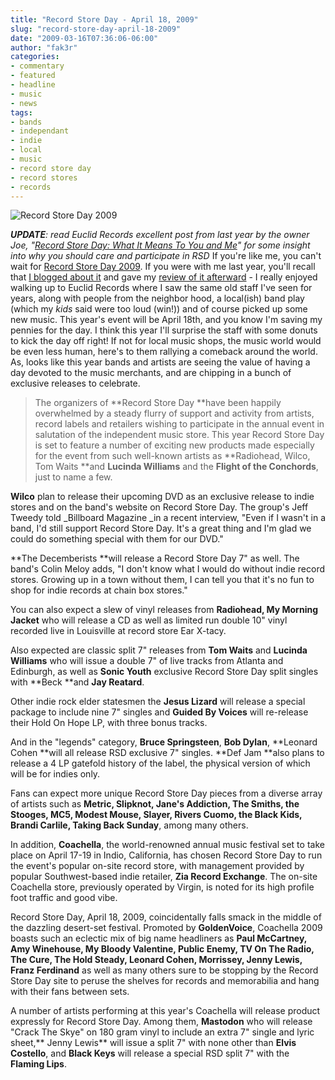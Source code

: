 ```yaml
---
title: "Record Store Day - April 18, 2009"
slug: "record-store-day-april-18-2009"
date: "2009-03-16T07:36:06-06:00"
author: "fak3r"
categories:
- commentary
- featured
- headline
- music
- news
tags:
- bands
- independant
- indie
- local
- music
- record store day
- record stores
- records
---
```


![Record Store Day 2009](http://www.fak3r.com/wp-content/uploads/2009/03/recordstoreday2009.jpg)



_**UPDATE**: read Euclid Records excellent post from last year by the owner Joe, "[Record Store Day: What It Means To You and Me](http://euclidrecords.blogspot.com/2008/03/record-store-day-what-it-means-to-you.html)" for some insight into why you should care and participate in RSD_
If you're like me, you can't wait for [Record Store Day 2009](http://www.recordstoreday.com/). If you were with me last year, you'll recall that  [I blogged about it](http://www.fak3r.com/2008/04/04/record-store-day-april-19-2008/) and gave my [review of it afterward](http://www.fak3r.com/2008/04/04/record-store-day-april-19-2008/) - I really enjoyed walking up to Euclid Records where I saw the same old staff I've seen for years, along with people from the neighbor hood, a local(ish) band play (which my *kids* said were too loud (win!)) and of course picked up some new music.  This year's event will be April 18th, and you know I'm saving my pennies for the day.  I think this year I'll surprise the staff with some donuts to kick the day off right!  If not for local music shops, the music world would be even less human, here's to them rallying a comeback around the world.  As, looks like this year bands and artists are seeing the value of having a day devoted to the music merchants, and are chipping in a bunch of exclusive releases to celebrate.


> The organizers of **Record Store Day **have been happily overwhelmed by a steady flurry of support and activity from artists, record labels and retailers wishing to participate in the annual event in salutation of the independent music store. This year Record Store Day is set to feature a number of exciting new products made especially for the event from such well-known artists as **Radiohead, Wilco, Tom Waits **and **Lucinda Williams** and the **Flight of the Conchords**, just to name a few.

**Wilco** plan to release their upcoming DVD as an exclusive release to indie stores and on the band's website on Record Store Day. The group's Jeff Tweedy told _Billboard Magazine _in a recent interview, "Even if I wasn't in a band, I'd still support Record Store Day. It's a great thing and I'm glad we could do something special with them for our DVD."

**The Decemberists **will release a Record Store Day 7" as well. The band's Colin Meloy adds, "I don't know what I would do without indie record stores. Growing up in a town without them, I can tell you that it's no fun to shop for indie records at chain box stores."

You can also expect a slew of vinyl releases from **Radiohead, My Morning Jacket** who will release a CD as well as limited run double 10" vinyl recorded live in Louisville at record store Ear X-tacy.

Also expected are classic split 7" releases from **Tom Waits** and **Lucinda Williams** who will issue a double 7" of live tracks from Atlanta and Edinburgh, as well as **Sonic Youth** exclusive Record Store Day split singles with **Beck **and **Jay Reatard**.

Other indie rock elder statesmen the **Jesus Lizard** will release a special package to include nine 7" singles and **Guided By Voices** will re-release their Hold On Hope LP, with three bonus tracks.

And in the "legends" category, **Bruce Springsteen**, **Bob Dylan**, **Leonard Cohen **will all release RSD exclusive 7" singles. **Def Jam **also plans to release a 4 LP gatefold history of the label, the physical version of which will be for indies only.

Fans can expect more unique Record Store Day pieces from a diverse array of artists such as **Metric, Slipknot, Jane's Addiction, The Smiths, the Stooges, MC5, Modest Mouse, Slayer, Rivers Cuomo, the Black Kids, Brandi Carlile, Taking Back Sunday**, among many others.

In addition, **Coachella**, the world-renowned annual music festival set to take place on April 17-19 in Indio, California, has chosen Record Store Day to run the event's popular on-site record store, with management provided by popular Southwest-based indie retailer, **Zia Record Exchange**. The on-site Coachella store, previously operated by Virgin, is noted for its high profile foot traffic and good vibe.

Record Store Day, April 18, 2009, coincidentally falls smack in the middle of the dazzling desert-set festival. Promoted by **GoldenVoice**, Coachella 2009 boasts such an eclectic mix of big name headliners as **Paul McCartney, Amy Winehouse, My Bloody Valentine, Public Enemy, TV On The Radio, The Cure, The Hold Steady, Leonard Cohen, Morrissey, Jenny Lewis, Franz Ferdinand** as well as many others sure to be stopping by the Record Store Day site to peruse the shelves for records and memorabilia and hang with their fans between sets.

A number of artists performing at this year's Coachella will release product expressly for Record Store Day. Among them, **Mastodon** who will release "Crack The Skye" on 180 gram vinyl to include an extra 7" single and lyric sheet,** Jenny Lewis** will issue a split 7" with none other than **Elvis Costello**, and **Black Keys** will release a special RSD split 7" with the **Flaming Lips**.



